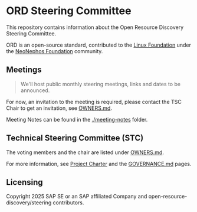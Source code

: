 # ORD Steering Committee

This repository contains information about the Open Resource Discovery Steering Committee.

ORD is an open-source standard, contributed to the [Linux Foundation](https://www.linuxfoundation.org/) under the [NeoNephos Foundation](https://neonephos.org/) community.

## Meetings

> We'll host public monthly steering meetings, links and dates to be announced.

For now, an invitation to the meeting is required, please contact the TSC Chair to get an invitation, see [OWNERS.md](./OWNERS.md).

Meeting Notes can be found in the [./meeting-notes](./meeting-notes/) folder.

## Technical Steering Committee (STC)

The voting members and the chair are listed under [OWNERS.md](./OWNERS.md).

For more information, see [Project Charter](./CHARTER.md) and the [GOVERNANCE.md](./GOVERNANCE.md) pages.

## Licensing

Copyright 2025 SAP SE or an SAP affiliated Company and open-resource-discovery/steering contributors.
